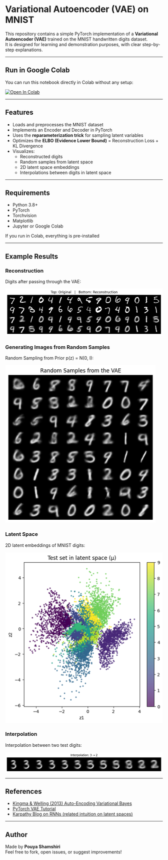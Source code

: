 # Variational Autoencoder (VAE) on MNIST

This repository contains a simple PyTorch implementation of a **Variational Autoencoder (VAE)** trained on the MNIST handwritten digits dataset.  
It is designed for learning and demonstration purposes, with clear step-by-step explanations.

---

## Run in Google Colab
You can run this notebook directly in Colab without any setup:

[![Open In Colab](https://colab.research.google.com/assets/colab-badge.svg)](https://colab.research.google.com/drive/19nnFokSELSVI_A3ljzA6JNyym-iQyzZM?usp=sharing)

---

## Features
- Loads and preprocesses the MNIST dataset  
- Implements an Encoder and Decoder in PyTorch  
- Uses the **reparameterization trick** for sampling latent variables  
- Optimizes the **ELBO (Evidence Lower Bound)** = Reconstruction Loss + KL Divergence  
- Visualizes:
  - Reconstructed digits
  - Random samples from latent space
  - 2D latent space embeddings
  - Interpolations between digits in latent space  

---

##  Requirements
- Python 3.8+  
- PyTorch  
- Torchvision  
- Matplotlib  
- Jupyter or Google Colab  

If you run in Colab, everything is pre-installed 

---

## Example Results
### Reconstruction
Digits after passing through the VAE: 

![Alt text](images/reconstructed.png)


### Generating Images from Random Samples
Random Sampling from Prior p(z) = N(0, I):

![Alt text](images/random_samples.png)


### Latent Space
2D latent embeddings of MNIST digits:  

![Alt text](images/latent_space.png)


### Interpolation
Interpolation between two test digits:

![Alt text](images/interpolation.png)





---

## References
- [Kingma & Welling (2013) Auto-Encoding Variational Bayes](https://arxiv.org/abs/1312.6114)  
- [PyTorch VAE Tutorial](https://pytorch.org/tutorials/beginner/blitz/neural_networks_tutorial.html)  
- [Karpathy Blog on RNNs (related intuition on latent spaces)](https://karpathy.github.io/2015/05/21/rnn-effectiveness/)  

---

## Author
Made by **Pouya Shamshiri**  
Feel free to fork, open issues, or suggest improvements!  
